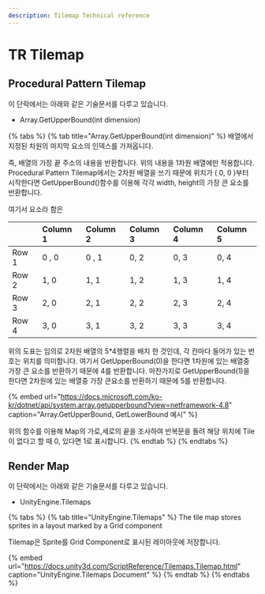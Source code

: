 ```yaml
---
description: Tilemap Technical reference
---
```


# TR Tilemap

## Procedural Pattern Tilemap

이 단락에서는 아래와 같은 기술문서를 다루고 있습니다.

* Array.GetUpperBound\(int dimension\)

{% tabs %}
{% tab title="Array.GetUpperBound\(int dimension\)" %}
배열에서 지정된 차원의 마지막 요소의 인덱스를 가져옵니다.

즉, 배열의 가장 끝 주소의 내용을 반환합니다. 위의 내용을 1차원 배열에만 적용합니다.                  Procedural Pattern Tilemap에서는 2차원 배열을 쓰기 때문에 위치가 \( 0, 0 \)부터 시작한다면 GetUpperBound\(\)함수를 이용해 각각 width, height의 가장 큰 요소를 반환합니다.

여기서 요소라 함은 

|  | Column 1 | Column 2 | Column 3 | Column 4 | Column 5 |
| :--- | :--- | :--- | :--- | :--- | :--- |
| Row 1 | 0 , 0 | 0 , 1 | 0, 2 | 0, 3 | 0, 4 |
| Row 2 | 1, 0 | 1, 1 | 1, 2 | 1, 3 | 1, 4 |
| Row 3 | 2, 0 | 2, 1 | 2, 2 | 2, 3 | 2, 4 |
| Row 4 | 3, 0 | 3, 1 | 3, 2 | 3, 3 | 3, 4 |

위의 도표는 임의로 2차원 배열의 5\*4행렬을 배치 한 것인데, 각 칸마다 들어가 있는 번호는 위치를 의미합니다. 여기서 GetUpperBound\(0\)을 한다면 1차원에 있는 배열중 가장 큰 요소를 반환하기 때문에 4를 반환합니다. 마찬가지로 GetUpperBound\(1\)을 한다면 2차원에 있는 배열중 가장 큰요소를 반환하기 때문에 5를 반환합니다.

{% embed url="https://docs.microsoft.com/ko-kr/dotnet/api/system.array.getupperbound?view=netframework-4.8" caption="Array.GetUpperBound, GetLowerBound 예시" %}

 위의 함수를 이용해 Map의 가로,세로의 끝을 조사하여 반복문을 돌려 해당 위치에 Tile이 없다고 할 때 0, 있다면 1로 표시합니다.
{% endtab %}
{% endtabs %}

## Render Map

이 단락에서는 아래와 같은 기술문서를 다루고 있습니다.

* UnityEngine.Tilemaps

{% tabs %}
{% tab title="UnityEngine.Tilemaps" %}
The tile map stores sprites in a layout marked by a Grid component

Tilemap은 Sprite를 Grid Component로 표시된 레이아웃에 저장합니다.

{% embed url="https://docs.unity3d.com/ScriptReference/Tilemaps.Tilemap.html" caption="UnityEngine.Tilemaps Document" %}
{% endtab %}
{% endtabs %}

